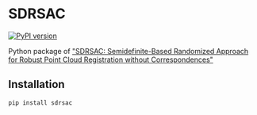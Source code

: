 # SDRSAC
[![PyPI version](https://badge.fury.io/py/sdrsac.svg)](https://badge.fury.io/py/sdrsac)

Python package of ["SDRSAC: Semidefinite-Based Randomized Approach for Robust Point Cloud Registration without Correspondences"](https://arxiv.org/abs/1904.03483)

## Installation

```
pip install sdrsac
```